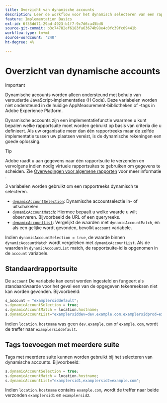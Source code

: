 ```yaml
---
title: Overzicht van dynamische accounts
description: Leer de workflow voor het dynamisch selecteren van een rapportsuite met H Code.
feature: Implementation Basics
exl-id: 6f35dd71-29ad-4923-b1f7-9c7d6ca45bd8
source-git-commit: b3c74782ef6183fa63674b98e4c0fc39fc09441b
workflow-type: tm+mt
source-wordcount: '240'
ht-degree: 4%

---
```


# Overzicht van dynamische accounts

>[!IMPORTANT]
>
>Dynamische accounts worden alleen ondersteund met behulp van verouderde JavaScript-implementaties (H Code). Deze variabelen worden niet ondersteund in de huidige AppMeasurement-bibliotheken of -tags in Adobe Experience Platform.

Dynamische accounts zijn een implementatiefunctie waarmee u kunt bepalen welke rapportsuite moet worden gebruikt op basis van criteria die u definieert. Als uw organisatie meer dan één rapportreeks maar de zelfde implementatie tussen uw plaatsen vereist, is de dynamische rekeningen een goede oplossing.

>[!TIP]
>
>Adobe raadt u aan gegevens naar één rapportsuite te verzenden en vervolgens indien nodig virtuele rapportsuites te gebruiken om gegevens te scheiden. Zie [Overwegingen voor algemene rapporten](../../../prepare/global-rs.md) voor meer informatie .

3 variabelen worden gebruikt om een rapportreeks dynamisch te selecteren.

* [`dynamicAccountSelection`](dynamicaccountselection.md): Dynamische accountselectie in- of uitschakelen.
* [`dynamicAccountMatch`](dynamicaccountmatch.md): Hiermee bepaalt u welke waarde u wilt observeren. Bijvoorbeeld de URL of een queryreeks.
* [`dynamicAccountList`](dynamicaccountlist.md): Vergelijkt de waarden met `dynamicAccountMatch`, en als een gelijke wordt gevonden, bevolkt `account` variabele.

Indien `dynamicAccountSelection = true`, de waarde binnen `dynamicAccountMatch` wordt vergeleken met `dynamicAccountList`. Als de waarden in `dynamicAccountList` match, de rapportsuite-id is opgenomen in de `account` variabele.

## Standaardrapportsuite

De `account` De variabele kan eerst worden ingesteld en fungeert als standaardwaarde voor het geval een van de opgegeven tekenreeksen niet kan worden gevonden. Bijvoorbeeld:

```javascript
s_account = "examplersiddefault";
s.dynamicAccountSelection = true;
s.dynamicAccountMatch = location.hostname;
s.dynamicAccountList="examplersiddev=dev.example.com;examplersidprod=example.com";
```

Indien `location.hostname` was geen `dev.example.com` of `example.com`, wordt de treffer naar `examplersiddefault`.

## Tags toevoegen met meerdere suite

Tags met meerdere suite kunnen worden gebruikt bij het selecteren van dynamische accounts. Bijvoorbeeld:

```js
s.dynamicAccountSelection = true;
s.dynamicAccountMatch = location.hostname;
s.dynamicAccountList="examplersid1,examplersid2=example.com";
```

Indien `location.hostname` contains `example.com`, wordt de treffer naar beide verzonden `examplersid1` en `examplersid2`.
